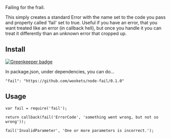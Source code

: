 
Failing for the frail.

This simply creates a standard Error with the name set to the code you pass and property called 'fail' set to true.
Useful if you have an error, that you want treated like an error (in callback hell), but once you handle it
you can treat it differently than an unknown error that cropped up.

## Install

[![Greenkeeper badge](https://badges.greenkeeper.io/wookets/node-fail.svg)](https://greenkeeper.io/)

In package.json, under dependencies, you can do...

```"fail": "https://github.com/wookets/node-fail/0.1.0"```


## Usage

```
var fail = require('fail');

return callback(fail('ErrorCode', 'something went wrong, but not so wrong'));

fail('InvalidParameter', 'One or more parameters is incorrect.');

```
